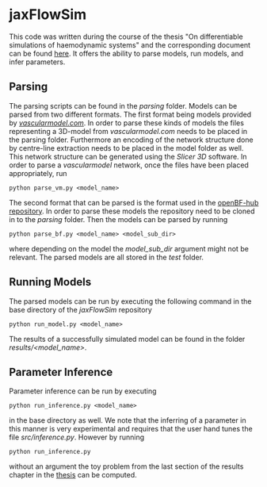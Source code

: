 # jaxFlowSim

This code was written during the course of the thesis "On differentiable simulations of haemodynamic systems" and the corresponding document can be found [here](https://github.com/DiegoRenner/On-fast-simulations-of-cardiac-function). It offers the ability to parse models, run models, and infer parameters.

## Parsing

The parsing scripts can be found in the *parsing* folder. Models can be parsed from two different formats. The first format being models provided by [*vascularmodel.com*](https://vascularmodel.com). In order to parse these kinds of models the files representing a 3D-model from *vascularmodel.com* needs to be placed in the parsing folder. Furthermore an encoding of the network structure done by centre-line extraction needs to be placed in the model folder as well. This network structure can be generated using the *Slicer 3D* software. In order to parse a *vascularmodel* network, once the files have been placed appropriately, run

```
python parse_vm.py <model_name>
```

The second format that can be parsed is the format used in the [openBF-hub repository](https://github.com/alemelis/openBF-hub). In order to parse these models the repository need to be cloned in to the *parsing* folder. Then the models can be parsed by running

```
python parse_bf.py <model_name> <model_sub_dir>
```

where depending on the model the *model_sub_dir* argument might not be relevant. The parsed models are all stored in the *test* folder.

## Running Models

The parsed models can be run by executing the following command in the base directory of the *jaxFlowSim* repository

```
python run_model.py <model_name>
```

The results of a successfully simulated model can be found in the folder *results/<model_name>*.

## Parameter Inference

Parameter inference can be run by executing

```
python run_inference.py <model_name>
```

in the base directory as well. We note that the inferring of a parameter in this manner is very experimental and requires that the user hand tunes the file *src/inference.py*. However by running

```
python run_inference.py 
```

without an argument the toy problem from the last section of the results chapter in the [thesis](https://github.com/DiegoRenner/On-fast-simulations-of-cardiac-function) can be computed.